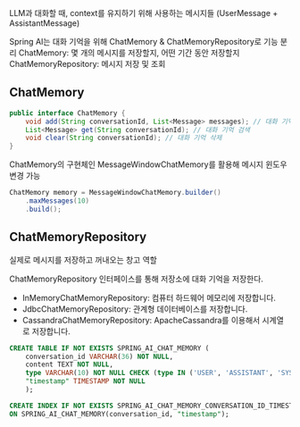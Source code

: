 LLM과 대화할 때, context를 유지하기 위해 사용하는 메시지들 (UserMessage + AssistantMessage)

Spring AI는 대화 기억을 위해 ChatMemory &  ChatMemoryRepository로 기능 분리
ChatMemory: 몇 개의 메시지를 저장할지, 어떤 기간 동안 저장할지
ChatMemoryRepository: 메시지 저장 및 조회

## ChatMemory
```java
public interface ChatMemory {
    void add(String conversationId, List<Message> messages); // 대화 기억 저장
    List<Message> get(String conversationId); // 대화 기억 검색
    void clear(String conversationId); // 대화 기억 삭제
}
```

ChatMemory의 구현체인 MessageWindowChatMemory를 활용해 메시지 윈도우 변경 가능
```java
ChatMemory memory = MessageWindowChatMemory.builder() 
    .maxMessages(10)
    .build();
```
## ChatMemoryRepository
실제로 메시지를 저장하고 꺼내오는 창고 역할

ChatMemoryRepository 인터페이스를 통해 저장소에 대화 기억을 저장한다.
- InMemoryChatMemoryRepository: 컴퓨터 하드웨어 메모리에 저장합니다.
- JdbcChatMemoryRepository: 관계형 데이터베이스를 저장합니다.
- CassandraChatMemoryRepository: ApacheCassandra를 이용해서 시계열로 저장합니다.



```sql
CREATE TABLE IF NOT EXISTS SPRING_AI_CHAT_MEMORY (
    conversation_id VARCHAR(36) NOT NULL,
    content TEXT NOT NULL,
    type VARCHAR(10) NOT NULL CHECK (type IN ('USER', 'ASSISTANT', 'SYSTEM', 'TOOL')),
    "timestamp" TIMESTAMP NOT NULL
    );

CREATE INDEX IF NOT EXISTS SPRING_AI_CHAT_MEMORY_CONVERSATION_ID_TIMESTAMP_IDX
ON SPRING_AI_CHAT_MEMORY(conversation_id, "timestamp");
```